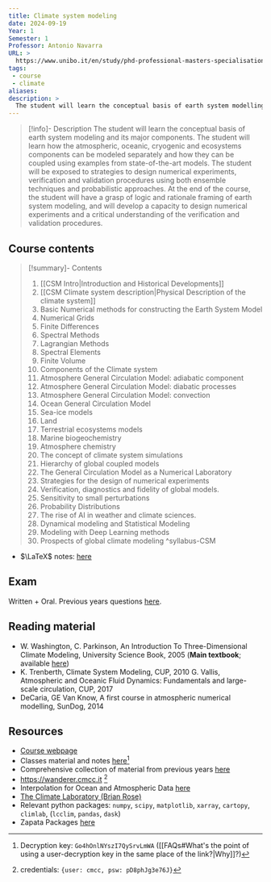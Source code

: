 ```yaml
---
title: Climate system modeling
date: 2024-09-19
Year: 1
Semester: 1
Professor: Antonio Navarra
URL: >
  https://www.unibo.it/en/study/phd-professional-masters-specialisation-schools-and-other-programmes/course-unit-catalogue/course-unit/2024/480740
tags: 
 - course
 - climate
aliases: 
description: >
  The student will learn the conceptual basis of earth system modelling and its major components. The student will learn how the atmospheric, oceanic, cryogenic and ecosystems components can be modelled separately and how they can be coupled using examples from state-of-the-art models. The student will be exposed to strategies to design numerical experiments, verification and validation procedures using both ensemble techniques and probabilistic approaches. At the end of the course, the student will have a grasp of logic and rationale framing of earth system modelling, and will develop a capacity to design numerical experiments and a critical understanding of the verification and validation procedures.
---
```

>[!info]- Description
>The student will learn the conceptual basis of earth system modeling and its major components. The student will learn how the atmospheric, oceanic, cryogenic and ecosystems components can be modeled separately and how they can be coupled using examples from state-of-the-art models. 
>The student will be exposed to strategies to design numerical experiments, verification and validation procedures using both ensemble techniques and probabilistic approaches. At the end of the course, the student will have a grasp of logic and rationale framing of earth system modeling, and will develop a capacity to design numerical experiments and a critical understanding of the verification and validation procedures.
## Course contents

>[!summary]- Contents 
> 1. [[CSM Intro|Introduction and Historical Developments]]
> 2. [[CSM Climate system description|Physical Description of the climate system]]
> 3. Basic Numerical methods for constructing the Earth System Model
> 4. Numerical Grids
> 5. Finite Differences
> 6. Spectral Methods
> 7. Lagrangian Methods
> 8. Spectral Elements
> 9. Finite Volume
> 10. Components of the Climate system
> 11. Atmosphere General Circulation Model: adiabatic component
> 12. Atmosphere General Circulation Model: diabatic processes
> 13. Atmosphere General Circulation Model: convection
> 14. Ocean General Circulation Model 
> 15. Sea-ice models 
> 16. Land 
> 17. Terrestrial ecosystems models 
> 18. Marine biogeochemistry
> 19. Atmosphere chemistry
> 20. The concept of climate system simulations
> 21. Hierarchy of global coupled models
> 22. The General Circulation Model as a Numerical Laboratory
> 23. Strategies for the design of numerical experiments
> 24. Verification, diagnostics and fidelity of global models.
> 25. Sensitivity to small perturbations
> 26. Probability Distributions
> 27. The rise of AI in weather and climate sciences.
> 28. Dynamical modeling and Statistical Modeling
> 29. Modeling with Deep Learning methods
> 30. Prospects of global climate modeling
^syllabus-CSM

- $\LaTeX$ notes: [here](https://raw.githubusercontent.com/niccolozanotti/climate-modeling-notes/main/notes.pdf)
## Exam

Written + Oral. Previous years questions [here](https://mega.nz/folder/Cc0j0CKT#UysyRoxpP-6kfzonFGK35Q/file/DZtzmJjS).

## Reading material

- W. Washington, C. Parkinson, An Introduction To Three-Dimensional Climate Modeling, University Science Book, 2005 (**Main textbook**; available [here](https://mega.nz/file/2mBSxKDS#spgKWOJybh8bAX5IJSDvpps57-Qa05UQL37MERDqj_A))
- K. Trenberth, Climate System Modeling, CUP, 2010 G. Vallis, Atmospheric and Oceanic Fluid Dynamics: Fundamentals and large-scale circulation, CUP, 2017
- DeCaria, GE Van Know, A first course in atmospheric numerical modelling, SunDog, 2014

## Resources

- [Course webpage](https://www.unibo.it/en/study/phd-professional-masters-specialisation-schools-and-other-programmes/course-unit-catalogue/course-unit/2024/480740)
- Classes material and notes [here](https://mega.nz/folder/SigFEaDB)[^2]
- Comprehensive collection of material from previous years [here](https://mega.nz/folder/Cc0j0CKT#UysyRoxpP-6kfzonFGK35Q/folder/aFFSSZDL)
- https://wanderer.cmcc.it [^1]
- Interpolation for Ocean and Atmospheric Data [here](https://ark.cmcc.it/interp.html)
- [The Climate Laboratory (Brian Rose)](https://brian-rose.github.io/ClimateLaboratoryBook/home.html)
- Relevant python packages: `numpy`, `scipy`, `matplotlib`, `xarray`, `cartopy`, `climlab`, (`lcclim`, `pandas`, `dask`)
- Zapata Packages [here](https://ark.cmcc.it/zapata.html)

[^1]: credentials: `{user: cmcc, psw: pD8phJg3e76J}`
[^2]: Decryption key: `Go4hOnlNYszI7QySrvLmWA` ([[FAQs#What's the point of using a user-decryption key in the same place of the link?|Why]]?) 
